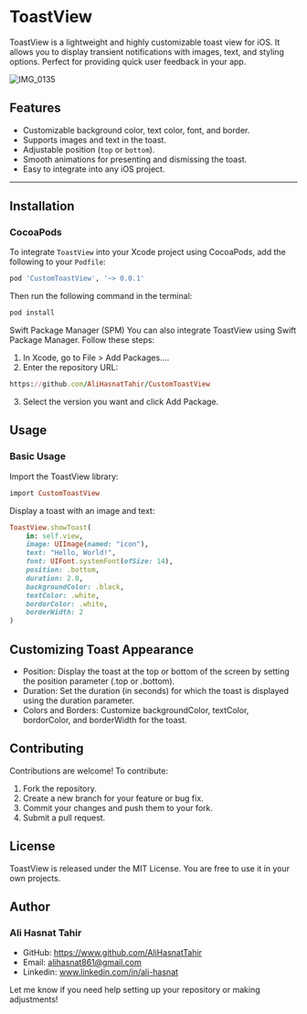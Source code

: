 # ToastView

ToastView is a lightweight and highly customizable toast view for iOS. It allows you to display transient notifications with images, text, and styling options. Perfect for providing quick user feedback in your app.

![IMG_0135](https://github.com/user-attachments/assets/2f7660e5-1ad2-4a39-a6be-e9ee4b680349)

## Features

- Customizable background color, text color, font, and border.
- Supports images and text in the toast.
- Adjustable position (`top` or `bottom`).
- Smooth animations for presenting and dismissing the toast.
- Easy to integrate into any iOS project.

---

## Installation

### CocoaPods

To integrate `ToastView` into your Xcode project using CocoaPods, add the following to your `Podfile`:

```ruby
pod 'CustomToastView', '~> 0.0.1'

```
Then run the following command in the terminal:

```ruby
pod install

```

Swift Package Manager (SPM)
You can also integrate ToastView using Swift Package Manager. Follow these steps:

1. In Xcode, go to File > Add Packages....
2. Enter the repository URL:

```ruby
https://github.com/AliHasnatTahir/CustomToastView
```

3. Select the version you want and click Add Package.


## Usage
### Basic Usage
Import the ToastView library:

```ruby
import CustomToastView
```

Display a toast with an image and text:
```ruby
ToastView.showToast(
    in: self.view,
    image: UIImage(named: "icon"),
    text: "Hello, World!",
    font: UIFont.systemFont(ofSize: 14),
    position: .bottom,
    duration: 2.0,
    backgroundColor: .black,
    textColor: .white,
    bordorColor: .white,
    borderWidth: 2
)

```

## Customizing Toast Appearance
- Position: Display the toast at the top or bottom of the screen by setting the position parameter (.top or .bottom).
- Duration: Set the duration (in seconds) for which the toast is displayed using the duration parameter.
- Colors and Borders: Customize backgroundColor, textColor, bordorColor, and borderWidth for the toast.


## Contributing
Contributions are welcome! To contribute:

1. Fork the repository.
2. Create a new branch for your feature or bug fix.
3. Commit your changes and push them to your fork.
4. Submit a pull request.

## License
ToastView is released under the MIT License. You are free to use it in your own projects.

## Author
### Ali Hasnat Tahir

- GitHub: https://www.github.com/AliHasnatTahir
- Email: alihasnat861@gmail.com
- Linkedin: www.linkedin.com/in/ali-hasnat


Let me know if you need help setting up your repository or making adjustments!
